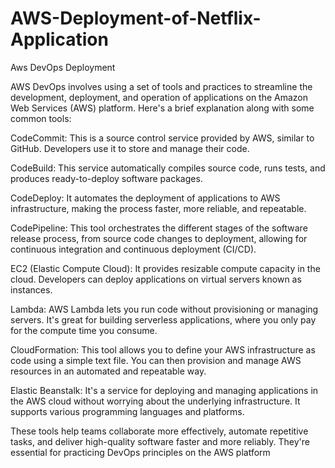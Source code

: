 # AWS-Deployment-of-Netflix-Application
Aws DevOps Deployment 

AWS DevOps involves using a set of tools and practices to streamline the development, deployment, and operation of applications on the Amazon Web Services (AWS) platform. Here's a brief explanation along with some common tools:

CodeCommit: This is a source control service provided by AWS, similar to GitHub. Developers use it to store and manage their code.

CodeBuild: This service automatically compiles source code, runs tests, and produces ready-to-deploy software packages.

CodeDeploy: It automates the deployment of applications to AWS infrastructure, making the process faster, more reliable, and repeatable.

CodePipeline: This tool orchestrates the different stages of the software release process, from source code changes to deployment, allowing for continuous integration and continuous deployment (CI/CD).

EC2 (Elastic Compute Cloud): It provides resizable compute capacity in the cloud. Developers can deploy applications on virtual servers known as instances.

Lambda: AWS Lambda lets you run code without provisioning or managing servers. It's great for building serverless applications, where you only pay for the compute time you consume.

CloudFormation: This tool allows you to define your AWS infrastructure as code using a simple text file. You can then provision and manage AWS resources in an automated and repeatable way.

Elastic Beanstalk: It's a service for deploying and managing applications in the AWS cloud without worrying about the underlying infrastructure. It supports various programming languages and platforms.

These tools help teams collaborate more effectively, automate repetitive tasks, and deliver high-quality software faster and more reliably. They're essential for practicing DevOps principles on the AWS platform
